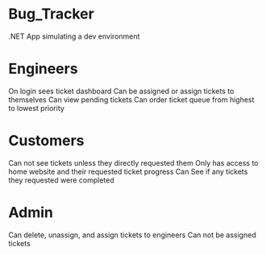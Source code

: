 # Bug_Tracker
.NET App simulating a dev environment

#	Engineers
On login sees ticket dashboard
Can be assigned or assign tickets to themselves
Can view pending tickets
Can order ticket queue from highest to lowest priority

#	Customers
Can not see tickets unless they directly requested them
Only has access to home website and their requested ticket progress
Can See if any tickets they requested were completed

#	Admin
Can delete, unassign, and assign tickets to engineers
Can not be assigned tickets
